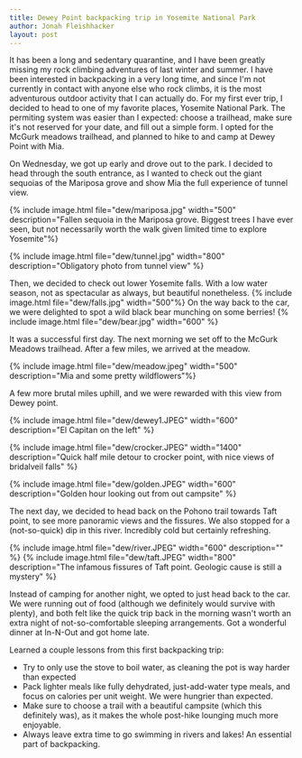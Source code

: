 ```yaml
---
title: Dewey Point backpacking trip in Yosemite National Park
author: Jonah Fleishhacker
layout: post
---
```


It has been a long and sedentary quarantine, and I have been greatly missing my rock climbing adventures of last winter and summer.
I have been interested in backpacking in a very long time, and since I'm not currently in contact with anyone else who rock climbs,
it is the most adventurous outdoor activity that I can actually do. For my first ever trip, I decided to head to one of my favorite
places, Yosemite National Park. The permiting system was easier than I expected: choose a trailhead, make sure it's not reserved for
your date, and fill out a simple form. I opted for the McGurk meadows trailhead, and planned to hike to and camp at Dewey Point with Mia.

On Wednesday, we got up early and drove out to the park. I decided to head through the south entrance, as I wanted to check out the giant
sequoias of the Mariposa grove and show Mia the full experience of tunnel view. 

{% include image.html file="dew/mariposa.jpg" width="500" description="Fallen sequoia in the Mariposa grove. Biggest trees I have ever seen, but
not necessarily worth the walk given limited time to explore Yosemite"%}

{% include image.html file="dew/tunnel.jpg" width="800" description="Obligatory photo from tunnel view" %}

Then, we decided to check out lower Yosemite falls. With a low water season, not as spectacular as always, but beautiful nonetheless.
{% include image.html file="dew/falls.jpg" width="500"%}
On the way back to the car, we were delighted to spot a wild black bear munching on some berries!
{% include image.html file="dew/bear.jpg" width="600" %}

It was a successful first day. The next morning we set off to the McGurk Meadows trailhead. After a few miles, we arrived
at the meadow. 

{% include image.html file="dew/meadow.jpeg" width="500" description="Mia and some pretty wildflowers"%}

A few more brutal miles uphill, and we were rewarded with this view from Dewey point. 

{% include image.html file="dew/dewey1.JPEG" width="600" description="El Capitan on the left" %}

{% include image.html file="dew/crocker.JPEG" width="1400" description="Quick half mile detour to crocker point, with nice views of bridalveil falls" %}

{% include image.html file="dew/golden.JPEG" width="600" description="Golden hour looking out from out campsite" %}

The next day, we decided to head back on the Pohono trail towards Taft point, to see more panoramic views and the fissures. We also stopped for a 
(not-so-quick) dip in this river. Incredibly cold but certainly refreshing. 

{% include image.html file="dew/river.JPEG" width="600" description="" %}
{% include image.html file="dew/taft.JPEG" width="800" description="The infamous fissures of Taft point. Geologic cause is still a mystery" %}

Instead of camping for another night, we opted to just head back to the car. We were running out of food (although we definitely would survive with plenty),
and both felt like the quick trip back in the morning wasn't worth an extra night of not-so-comfortable sleeping arrangements. Got a wonderful dinner at In-N-Out and 
got home late.

Learned a couple lessons from this first backpacking trip:
- Try to only use the stove to boil water, as cleaning the pot is way harder than expected
- Pack lighter meals like fully dehydrated, just-add-water type meals, and focus on calories per unit weight. We were hungrier than expected.
- Make sure to choose a trail with a beautiful campsite (which this definitely was), as it makes the whole post-hike lounging much more enjoyable.
- Always leave extra time to go swimming in rivers and lakes! An essential part of backpacking.

